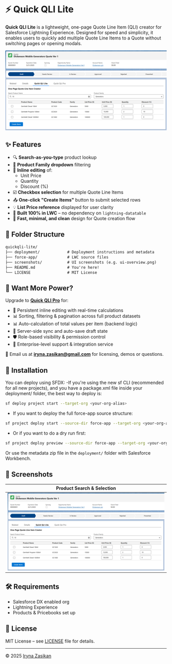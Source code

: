 # ⚡ Quick QLI Lite

**Quick QLI Lite** is a lightweight, one-page Quote Line Item (QLI) creator for Salesforce Lightning Experience. Designed for speed and simplicity, it enables users to quickly add multiple Quote Line Items to a Quote without switching pages or opening modals.

![Quick QLI Lite UI](screenshots/ui-overview.png)

## ✨ Features

- 🔍 **Search-as-you-type** product lookup
- 📂 **Product Family dropdown** filtering
- 🧾 **Inline editing** of:
  - Unit Price
  - Quantity
  - Discount (%)
- ☑️ **Checkbox selection** for multiple Quote Line Items
- 📤 **One-click "Create Items"** button to submit selected rows
- 💡 **List Price reference** displayed for user clarity
- 🧩 **Built 100% in LWC** – no dependency on `lightning-datatable`
- 🚀 **Fast, minimal, and clean** design for Quote creation flow

## 📁 Folder Structure

```
quickqli-lite/
├── deployment/            # Deployment instructions and metadata
├── force-app/             # LWC source files
├── screenshots/           # UI screenshots (e.g. ui-overview.png)
├── README.md              # You're here!
└── LICENSE                # MIT License
```

## 🔼 Want More Power?

Upgrade to **[Quick QLI Pro](https://your-link-here.com)** for:

- 🔄 Persistent inline editing with real-time calculations
- 📊 Sorting, filtering & pagination across full product datasets
- 📊 Auto-calculation of total values per item (backend logic)
- 💾 Server-side sync and auto-save draft state
- 🛡️ Role-based visibility & permission control
- 💼 Enterprise-level support & integration service

📩 Email us at **iryna.zasikan@gmail.com** for licensing, demos or questions.

## 🚀 Installation

You can deploy using SFDX:
-If you're using the new sf CLI (recommended for all new projects), and you have a package.xml file inside your deployment/ folder, the best way to deploy is:
```bash
sf deploy project start --target-org <your-org-alias>
```
- If you want to deploy the full force-app source structure:
```bash
sf project deploy start --source-dir force-app --target-org <your-org-alias>
```
- Or if you want to do a dry run first:
```bash
sf project deploy preview --source-dir force-app --target-org <your-org-alias>
```

Or use the metadata zip file in the `deployment/` folder with Salesforce Workbench.

## 📸 Screenshots

| Product Search & Selection |
|----------------------------|
| ![Quick QLI Lite UI](screenshots/ui-overview.png) |

## 🛠️ Requirements

- Salesforce DX enabled org
- Lightning Experience
- Products & Pricebooks set up

## 🧾 License

MIT License – see [LICENSE](./LICENSE) file for details.

---

© 2025 [Iryna Zasikan](mailto:iryna.zasikan@gmail.com)
